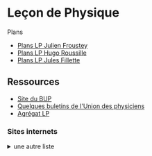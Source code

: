 <h1> Leçon de Physique </h1>

Plans

- [Plans LP Julien Froustey](Plans_JFr.pdf) 
- [Plans LP Hugo Roussille](plans_lecon_physique.pdf)
- [Plans LP Jules Fillette](LP-JF.pdf)

<h2> Ressources </h2>

- [Site du BUP](http://bupdoc.udppc.asso.fr/index.php)
- [Quelques buletins de l'Union des physiciens](BUP.md)
- [Agrégat LP](Agregat.pdf)

<h3> Sites internets </h3>


<details>
  <summary>
    une autre liste
  </summary>
    - site 1 <br>
    - site 2 <br>
    - site 3 <br>
</details>

